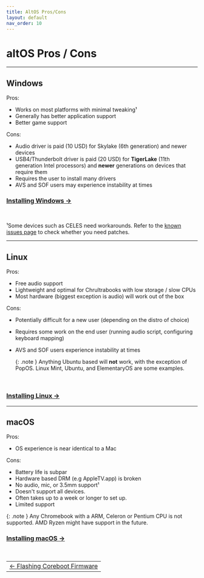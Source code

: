 ```yaml
---
title: AltOS Pros/Cons
layout: default
nav_order: 10
---
```


# altOS Pros / Cons

---

## Windows

Pros:
* Works on most platforms with minimal tweaking¹
* Generally has better application support
* Better game support

Cons: 
* Audio driver is paid (10 USD) for Skylake (6th generation) and newer devices
* USB4/Thunderbolt driver is paid (20 USD) for **TigerLake** (11th generation Intel processors) and **newer** generations on devices that require them
* Requires the user to install many drivers
* AVS and SOF users may experience instability at times

### [Installing Windows →](installing-windows.html) 

<br>

¹Some devices such as CELES need workarounds. Refer to the [known issues page](known-issues.html) to check whether you need patches.

---

## Linux

Pros:
* Free audio support 
* Lightweight and optimal for Chrultrabooks with low storage / slow CPUs
* Most hardware (biggest exception is audio) will work out of the box

Cons:
* Potentially difficult for a new user (depending on the distro of choice)
* Requires some work on the end user (running audio script, configuring keyboard mapping)
* AVS and SOF users experience instability at times

   {: .note }
   Anything Ubuntu based will **not** work, with the exception of PopOS. Linux Mint, Ubuntu, and ElementaryOS are some examples. 

<br>

### [Installing Linux →](installing-linux.html)

---

## macOS

Pros:
* OS experience is near identical to a Mac

Cons:
* Battery life is subpar
* Hardware based DRM (e.g AppleTV.app) is broken
* No audio, mic, or 3.5mm support¹
* Doesn't support all devices.
* Often takes up to a week or longer to set up.
* Limited support

{: .note }
Any Chromebook with a ARM, Celeron or Pentium CPU is not supported. AMD Ryzen might have support in the future.

### [Installing macOS →](installing-macos.html)

<br>

<table>
<tr>
<td class="navtable">
<a href="firmware.html">← Flashing Coreboot Firmware</a> 
</td>
</tr>
</table>

